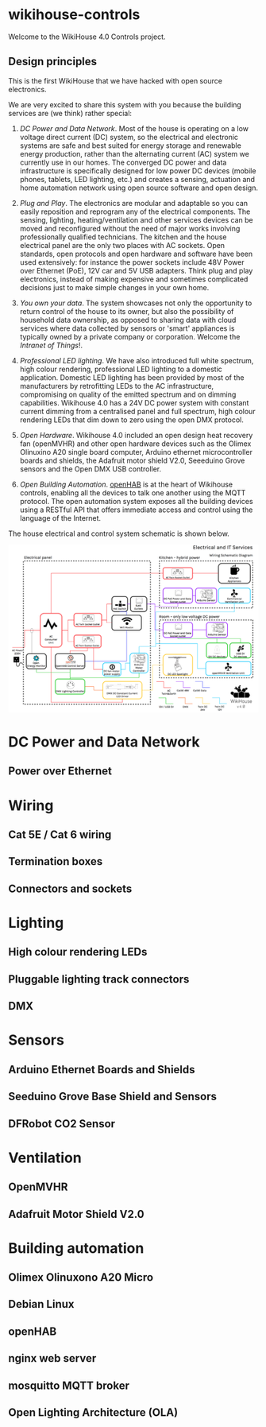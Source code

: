 wikihouse-controls
==================

Welcome to the WikiHouse 4.0 Controls project.

Design principles
-----------------

This is the first WikiHouse that we have hacked with open source electronics.

We are very excited to share this system with you because the building services are (we think) rather special:

1. *DC Power and Data Network*. Most of the house is operating on a low voltage direct current (DC) system, so the electrical and electronic systems are safe and best suited for energy storage and renewable energy production, rather than the alternating current (AC) system we currently use in our homes. The converged DC power and data infrastructure is specifically designed for low power DC devices (mobile phones, tablets, LED lighting, etc.) and creates a sensing, actuation and home automation network using open source software and open design. 

2. *Plug and Play*. The electronics are modular and adaptable so you can easily reposition and reprogram any of the electrical components. The sensing, lighting, heating/ventilation and other services devices can be moved and reconfigured without the need of major works involving professionally qualified technicians. The kitchen and the house electrical panel are the only two places with AC sockets. Open standards, open protocols and open hardware and software have been used extensively: for instance the power sockets include 48V Power over Ethernet (PoE), 12V car and 5V USB adapters. Think plug and play electronics, instead of making expensive and sometimes complicated decisions just to make simple changes in your own home.

3. *You own your data*. The system showcases not only the opportunity to return control of the house to its owner, but also the possibility of household data ownership, as opposed to sharing data with cloud services where data collected by sensors or 'smart' appliances is typically owned by a private company or corporation. Welcome the *Intranet of Things*!.

4. *Professional LED lighting*. We have also introduced full white spectrum, high colour rendering, professional LED lighting to a domestic application. Domestic LED lighting has been provided by most of the manufacturers by retrofitting LEDs to the AC infrastructure, compromising on quality of the emitted spectrum and on dimming capabilities. Wikihouse 4.0 has a 24V DC power system with constant current dimming from a centralised panel and full spectrum, high colour rendering LEDs that dim down to zero using the open DMX protocol.

5. *Open Hardware*. Wikihouse 4.0 included an open design heat recovery fan (openMVHR) and other open hardware devices such as the Olimex Olinuxino A20 single board computer, Arduino ethernet microcontroller boards and shields, the Adafruit motor shield V2.0, Seeeduino Grove sensors and the Open DMX USB controller.

6. *Open Building Automation*. [openHAB](http://www.openhab.org) is at the heart of Wikihouse controls, enabling all the devices to talk one another using the MQTT protocol. The open automation system exposes all the building devices using a RESTful API that offers immediate access and control using the language of the Internet.

The house electrical and control system schematic is shown below.

![Wikihouse 4.0 Control Schematic](https://raw.githubusercontent.com/00/wikihouse-controls/master/pictures/wikihouse_controls_schematic_2014-09-22.png)

# DC Power and Data Network
## Power over Ethernet

# Wiring
## Cat 5E / Cat 6 wiring
## Termination boxes
## Connectors and sockets

# Lighting
## High colour rendering LEDs
## Pluggable lighting track connectors
## DMX

# Sensors
## Arduino Ethernet Boards and Shields
## Seeduino Grove Base Shield and Sensors
## DFRobot CO2 Sensor

# Ventilation
## OpenMVHR
## Adafruit Motor Shield V2.0

# Building automation
## Olimex Olinuxono A20 Micro
## Debian Linux
## openHAB
## nginx web server
## mosquitto MQTT broker
## Open Lighting Architecture (OLA)





